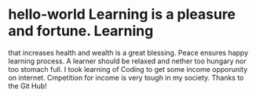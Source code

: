 # hello-world Learning is a pleasure and fortune. Learning 
that increases health and wealth is a great blessing. Peace
ensures happy learning process. A learner should be relaxed 
and nether too hungary nor too stomach full. 
I took learning of Coding to get some income opporunity on internet. Cmpetition for income is very tough in my society. 
Thanks to the Git Hub! 
